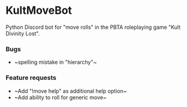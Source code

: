 # KultMoveBot
Python Discord bot for "move rolls" in the PBTA roleplaying game "Kult Divinity Lost".

### Bugs
- ~spelling mistake in "hierarchy"~

### Feature requests
- ~Add "!move help" as additional help option~
- ~Add ability to roll for generic move~
